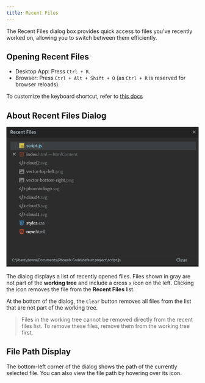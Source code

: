 ```yaml
---
title: Recent Files
---
```


The Recent Files dialog box provides quick access to files you’ve recently worked on, allowing you to switch between them efficiently.

## Opening Recent Files
* Desktop App: Press `Ctrl + R`.
* Browser: Press `Ctrl + Alt + Shift + O` (as `Ctrl + R` is reserved for browser reloads).

To customize the keyboard shortcut, refer to [this docs](./05-keyboard-shortcuts.md#changing-a-keyboard-shortcut)

## About Recent Files Dialog

![Recent Files Dialog](images/RecentFiles/recent-files.png "Recent Files Dialog Box")

The dialog displays a list of recently opened files. Files shown in gray are not part of the **working tree** and include a cross `x` icon on the left. Clicking the icon removes the file from the **Recent Files** list.

At the bottom of the dialog, the `Clear` button removes all files from the list that are not part of the working tree.

> Files in the working tree cannot be removed directly from the recent files list. To remove these files, remove them from the working tree first.

## File Path Display

The bottom-left corner of the dialog shows the path of the currently selected file. You can also view the file path by hovering over its icon.
